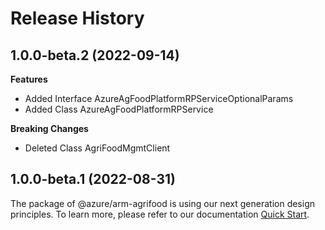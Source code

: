 # Release History
    
## 1.0.0-beta.2 (2022-09-14)
    
**Features**

  - Added Interface AzureAgFoodPlatformRPServiceOptionalParams
  - Added Class AzureAgFoodPlatformRPService

**Breaking Changes**

  - Deleted Class AgriFoodMgmtClient
    
    
## 1.0.0-beta.1 (2022-08-31)

The package of @azure/arm-agrifood is using our next generation design principles. To learn more, please refer to our documentation [Quick Start](https://aka.ms/js-track2-quickstart).
